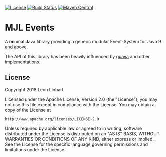 [![License](https://img.shields.io/badge/license-Apache%202.0-yellowgreen.svg?style=flat-square)](https://github.com/TheMrMilchmann/MJLEvents/blob/master/LICENSE)
[![Build Status](https://img.shields.io/travis/TheMrMilchmann/MJLEvents.svg?style=flat-square)](https://travis-ci.org/TheMrMilchmann/MJLEvents)
[![Maven Central](https://img.shields.io/maven-central/v/com.github.themrmilchmann.mjl/mjl-events.svg?style=flat-square&label=maven%20central)](https://maven-badges.herokuapp.com/maven-central/com.github.themrmilchmann.mjl/mjl-events)


MJL Events
==========

A **m**inmal **J**ava **l**ibrary providing a generic modular Event-System for Java 9 and above.


The API of this library has been heavily influenced by [guava](https://github.com/google/guava) and other
implementations.


## License

Copyright 2018 Leon Linhart

Licensed under the Apache License, Version 2.0 (the "License");
you may not use this file except in compliance with the License.
You may obtain a copy of the License at

    http://www.apache.org/licenses/LICENSE-2.0

Unless required by applicable law or agreed to in writing, software
distributed under the License is distributed on an "AS IS" BASIS,
WITHOUT WARRANTIES OR CONDITIONS OF ANY KIND, either express or implied.
See the License for the specific language governing permissions and
limitations under the License.